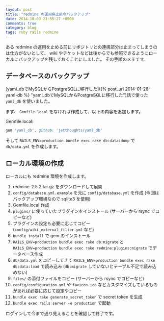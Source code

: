 ```yaml
---
layout: post
title: "redmine の運用停止前のバックアップ"
date: 2014-10-09 21:55:27 +0900
comments: true
category: blog
tags: ruby rails redmine
---
```

ある redmine の運用を止める前にリポジトリとの連携部分は止まってしまうのは仕方がないとして、
wiki やチケットなどは後からでも参照できるようにローカルにバックアップを残しておくことにしました。
その手順のメモです。

<!--more-->

## データベースのバックアップ

[yaml_dbでMySQLからPostgreSQLに移行した]({% post_url 2014-01-28-yaml-db %} "yaml_dbでMySQLからPostgreSQLに移行した")話で使った `yaml_db` を使いました。

まず、
`Gemfile.local` をなければ作成して、以下の内容を追加します。

<p class="filename">Gemfile.local:</p>

```ruby
gem 'yaml_db', github: 'jetthoughts/yaml_db'
```

そして `RAILS_ENV=production bundle exec rake db:data:dump` で `db/data.yml` を作成します。

## ローカル環境の作成

ローカルにも redmine 環境を作成します。

1. redmine-2.5.2.tar.gz をダウンロードして展開
2. `config/database.yml.example` を元に `config/database.yml` を作成 (今回はバックアップ環境なので sqlite3 を使用)
3. Gemfile.local 作成
4. `plugins/` に使っていたプラグインをインストール (サーバーから rsync でコピーなど)
5. プラグインの設定も必要に応じてコピー (`config/wiki_external_filter.yml` など)
6. `bundle install` で gem のインストール
7. `RAILS_ENV=production bundle exec rake db:migrate` と `RAILS_ENV=production bundle exec rake redmine:plugins:migrate` でデータベース作成
8. `db/data.yml` をコピーしてきて `RAILS_ENV=production bundle exec rake db:data:load` で読み込み (`db:migrate` していないとテーブル不足で読み込めない)
9. `files/` の添付ファイルをコピー (サーバーから rsync でコピーなど)
10. `config/configuration.yml` や `favicon.ico` などカスタマイズしているものがあれば必要に応じて設定やコピー
11. `bundle exec rake generate_secret_token` で secret token を生成
12. `bundle exec rails server -e production` で起動

ログインして今まで通り見えることを確認して終了です。
